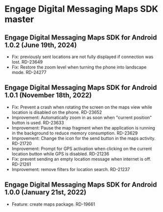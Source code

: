 # Engage Digital Messaging Maps SDK master #

## Engage Digital Messaging Maps SDK for Android 1.0.2 (June 19th, 2024) ##
- Fix: previously sent locations are not fully displayed if connection was lost. RD-23649
- Fix: Restore the zoom level when turning the phone into landscape mode. RD-24277

## Engage Digital Messaging Maps SDK for Android 1.0.1 (November 18th, 2022) ##
- Fix: Prevent a crash when rotating the screen on the maps view while location is disabled on the phone. RD-23652
- Improvement: Automatically zoom in as soon when "current position" button is used. RD-23633
- Improvement: Pause the map fragment when the application is running in the background to reduce memory consumption. RD-23629
- Improvement: Change the icon for the send button in the maps activity. RD-21720
- Improvement: Prompt for GPS activation when clicking on the current location button while GPS is disabled. RD-21236
- Fix: prevent sending an empty location message when internet is off. RD-21261
- Improvement: remove filters for location search. RD-21237

## Engage Digital Messaging Maps SDK for Android 1.0.0 (January 21st, 2022) ##
- Feature: create maps package. RD-19661
